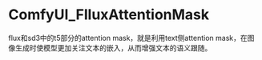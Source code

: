 # ComfyUI_FlluxAttentionMask
flux和sd3中的t5部分的attention mask，就是利用text侧attention mask，在图像生成时使模型更加关注文本的嵌入，从而增强文本的语义跟随。
